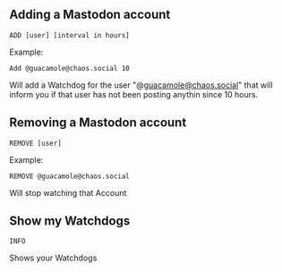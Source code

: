 
## Adding a Mastodon account
`ADD [user] [interval in hours]`

Example:

`Add @guacamole@chaos.social 10`

Will add a Watchdog for the user "@guacamole@chaos.social" that will inform you if that user has not been posting anythin since 10 hours. 

## Removing a Mastodon account
`REMOVE [user]`

Example:

`REMOVE @guacamole@chaos.social`

Will stop watching that Account

## Show my Watchdogs
`INFO`

Shows your Watchdogs